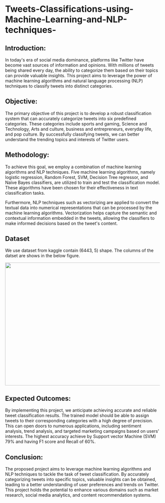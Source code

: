 # Tweets-Classifications-using-Machine-Learning-and-NLP-techniques-
## Introduction:
In today's era of social media dominance, platforms like Twitter have become vast sources of information and opinions. With millions of tweets being shared every day, the ability to categorize them based on their topics can provide valuable insights. This project aims to leverage the power of machine learning algorithms and natural language processing (NLP) techniques to classify tweets into distinct categories.

## Objective:
The primary objective of this project is to develop a robust classification system that can accurately categorize tweets into six predefined categories. These categories include sports and gaming, Science and Technology, Arts and culture, business and entrepreneurs, everyday life, and pop culture. By successfully classifying tweets, we can better understand the trending topics and interests of Twitter users.

## Methodology:
To achieve this goal, we employ a combination of machine learning algorithms and NLP techniques. Five machine learning algorithms, namely logistic regression, Random Forest, SVM, Decision Tree regressor, and Naïve Bayes classifiers, are utilized to train and test the classification model. These algorithms have been chosen for their effectiveness in text classification tasks.

Furthermore, NLP techniques such as vectorizing are applied to convert the textual data into numerical representations that can be processed by the machine learning algorithms. Vectorization helps capture the semantic and contextual information embedded in the tweets, allowing the classifiers to make informed decisions based on the tweet's content.

## Dataset
We use dataset from kaggle contain (6443, 5) shape. The columns of the datset are shows in the below figure.
<p align="center">
  <img src=".png" align="center" width="800" height="400">
</p>

## Expected Outcomes:
By implementing this project, we anticipate achieving accurate and reliable tweet classification results. The trained model should be able to assign tweets to their corresponding categories with a high degree of precision. This can open doors to numerous applications, including sentiment analysis, trend analysis, and targeted marketing campaigns based on users' interests.
The highest accuracy achieve by Support vector Machine (SVM) 79% and having F1 score and Recall of 60%. 


## Conclusion:
The proposed project aims to leverage machine learning algorithms and NLP techniques to tackle the task of tweet classification. By accurately categorizing tweets into specific topics, valuable insights can be obtained, leading to a better understanding of user preferences and trends on Twitter. This project holds the potential to enhance various domains such as market research, social media analytics, and content recommendation systems.
